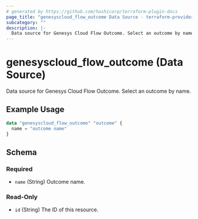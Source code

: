 ```yaml
---
# generated by https://github.com/hashicorp/terraform-plugin-docs
page_title: "genesyscloud_flow_outcome Data Source - terraform-provider-genesyscloud"
subcategory: ""
description: |-
  Data source for Genesys Cloud Flow Outcome. Select an outcome by name.
---
```


# genesyscloud_flow_outcome (Data Source)

Data source for Genesys Cloud Flow Outcome. Select an outcome by name.

## Example Usage

```terraform
data "genesyscloud_flow_outcome" "outcome" {
  name = "outcome name"
}
```

<!-- schema generated by tfplugindocs -->
## Schema

### Required

- `name` (String) Outcome name.

### Read-Only

- `id` (String) The ID of this resource.


